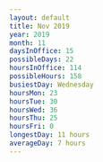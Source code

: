 ```yaml
---
layout: default
title: Nov 2019
year: 2019
month: 11
daysInOffice: 15
possibleDays: 22
hoursInOffice: 114
possibleHours: 158
busiestDay: Wednesday
hoursMon: 23
hoursTue: 30
hoursWed: 36
hoursThu: 25
hoursFri: 0
longestDay: 11 hours
averageDay: 7 hours
---
```


